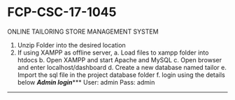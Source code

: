 # FCP-CSC-17-1045
ONLINE TAILORING STORE MANAGEMENT SYSTEM


1. Unzip Folder into the desired location
2. If using XAMPP as offline server,
	a. Load files to xampp folder into htdocs
	b. Open XAMPP and start Apache and MySQL
	c. Open browser and enter localhost/dashboard
	d. Create a new database named tailor
	e. Import the sql file in the project database folder
	f. login using the details below
*********Admin login************
User: admin
Pass: admin
********************************

